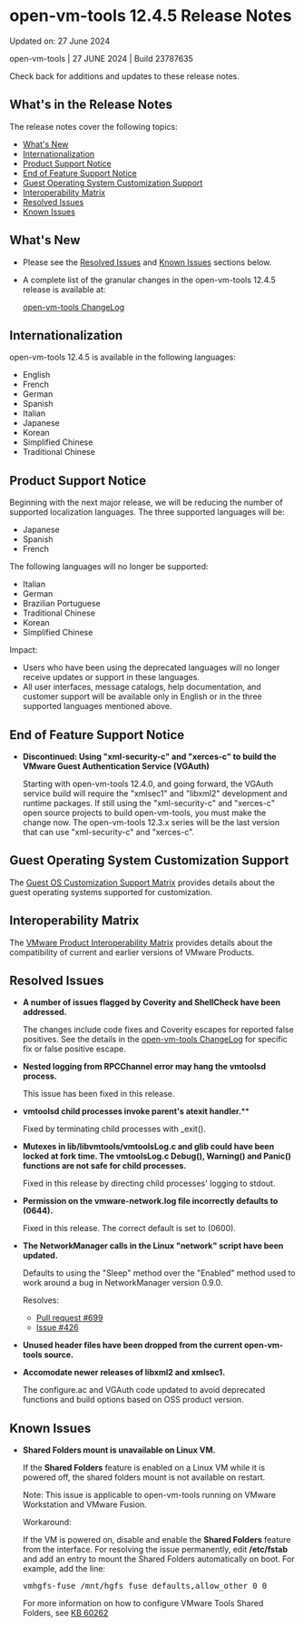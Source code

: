 #                      open-vm-tools 12.4.5 Release Notes

Updated on: 27 June 2024

open-vm-tools | 27 JUNE 2024 | Build 23787635

Check back for additions and updates to these release notes.

## What's in the Release Notes

The release notes cover the following topics:

* [What's New](#whatsnew) 
* [Internationalization](#i18n) 
* [Product Support Notice](#suppnote)
* [End of Feature Support Notice](#endsupport)
* [Guest Operating System Customization Support](#guestop) 
* [Interoperability Matrix](#interop) 
* [Resolved Issues](#resolvedissues) 
* [Known Issues](#knownissues)

## <a id="whatsnew" name="whatsnew"></a>What's New


*   Please see the [Resolved Issues](#resolvedissues) and [Known Issues](#knownissues) sections below.

*   A complete list of the granular changes in the open-vm-tools 12.4.5 release is available at:

    [open-vm-tools ChangeLog](https://github.com/vmware/open-vm-tools/blob/stable-12.4.5/open-vm-tools/ChangeLog)

## <a id="i18n" name="i18n"></a>Internationalization

open-vm-tools 12.4.5 is available in the following languages:

* English
* French
* German
* Spanish
* Italian
* Japanese
* Korean
* Simplified Chinese
* Traditional Chinese

## <a id="suppnote" name="suppnote"></a>Product Support Notice

Beginning with the next major release, we will be reducing the number of supported localization languages.  The three supported languages will be:
  * Japanese
  * Spanish
  * French

The following languages will no longer be supported:
  * Italian
  * German
  * Brazilian Portuguese
  * Traditional Chinese
  * Korean
  * Simplified Chinese

Impact:
  * Users who have been using the deprecated languages will no longer receive updates or support in these languages.
  * All user interfaces, message catalogs, help documentation, and customer support will be available only in English or in the three supported languages mentioned above.

## <a id="endsupport" name="endsupport"></a>End of Feature Support Notice

*   **Discontinued: Using "xml-security-c" and "xerces-c" to build the VMware Guest Authentication Service (VGAuth)**

    Starting with open-vm-tools 12.4.0, and going forward, the VGAuth service build will require the "xmlsec1" and "libxml2" development and runtime packages.  If still using the "xml-security-c" and "xerces-c" open source projects to build open-vm-tools, you must make the change now.  The open-vm-tools 12.3.x series will be the last version that can use "xml-security-c" and "xerces-c".

## <a id="guestop" name="guestop"></a>Guest Operating System Customization Support

The [Guest OS Customization Support Matrix](http://partnerweb.vmware.com/programs/guestOS/guest-os-customization-matrix.pdf) provides details about the guest operating systems supported for customization.

## <a id="interop" name="interop"></a>Interoperability Matrix

The [VMware Product Interoperability Matrix](http://partnerweb.vmware.com/comp_guide2/sim/interop_matrix.php) provides details about the compatibility of current and earlier versions of VMware Products. 

## <a id="resolvedissues" name ="resolvedissues"></a> Resolved Issues

*   **A number of issues flagged by Coverity and ShellCheck have been addressed.**

    The changes include code fixes and Coverity escapes for reported false positives.
    See the details in the [open-vm-tools ChangeLog](https://github.com/vmware/open-vm-tools/blob/stable-12.4.5/open-vm-tools/ChangeLog)  for specific fix or false positive escape.

*   **Nested logging from RPCChannel error may hang the vmtoolsd process.**

    This issue has been fixed in this release.

*   **vmtoolsd child processes invoke parent's atexit handler.****

    Fixed by terminating child processes with _exit().

*   **Mutexes in lib/libvmtools/vmtoolsLog.c and glib could have been locked at fork time.  The vmtoolsLog.c Debug(), Warning() and Panic() functions are not safe for child processes.**

    Fixed in this release by directing child processes' logging to stdout.

*   **Permission on the vmware-network.log file incorrectly defaults to (0644).**

    Fixed in this release.  The correct default is set to (0600).

*   **The NetworkManager calls in the Linux "network" script have been updated.**

    Defaults to using the "Sleep" method over the "Enabled" method used to
    work around a bug in NetworkManager version 0.9.0.

    Resolves:
     * [Pull request #699](https://github.com/vmware/open-vm-tools/pull/699)
     * [Issue #426](https://github.com/vmware/open-vm-tools/issues/426)

*   **Unused header files have been dropped from the current open-vm-tools source.**

*   **Accomodate newer releases of libxml2 and xmlsec1.**

    The configure.ac and VGAuth code updated to avoid deprecated functions and build options based on OSS product version.

## <a id="knownissues" name="knownissues"></a>Known Issues


*   **Shared Folders mount is unavailable on Linux VM.**

    If the **Shared Folders** feature is enabled on a Linux VM while it is powered off, the shared folders mount is not available on restart.

    Note: This issue is applicable to open-vm-tools running on VMware Workstation and VMware Fusion.

    Workaround:

    If the VM is powered on, disable and enable the **Shared Folders** feature from the interface. For resolving the issue permanently, edit **/etc/fstab** and add an entry to mount the Shared Folders automatically on boot.  For example, add the line:

    <tt>vmhgfs-fuse   /mnt/hgfs    fuse    defaults,allow_other    0    0</tt>

    For more information on how to configure VMware Tools Shared Folders, see [KB 60262](https://kb.vmware.com/s/article/60262)
